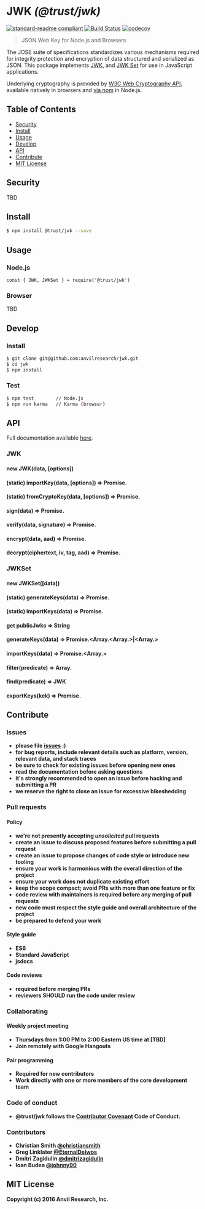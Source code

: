 # JWK _(@trust/jwk)_

[![standard-readme compliant](https://img.shields.io/badge/readme%20style-standard-brightgreen.svg?style=flat-square)](https://github.com/RichardLitt/standard-readme)
[![Build Status](https://travis-ci.org/anvilresearch/jwk.svg?branch=master)](https://travis-ci.org/anvilresearch/jwk)
[![codecov](https://codecov.io/gh/anvilresearch/jwk/branch/master/graph/badge.svg)](https://codecov.io/gh/anvilresearch/jwk)

> JSON Web Key for Node.js and Browsers

The JOSE suite of specifications standardizes various mechanisms required for
integrity protection and encryption of data structured and serialized as JSON.
This package implements [JWK][jwk], and [JWK Set][jwkset] for use in JavaScript
applications.

Underlying cryptography is provided by [W3C Web Cryptography API][w3c-webcrypto],
available natively in browsers and [via npm][node-webcrypto] in Node.js.

[jwk]: https://tools.ietf.org/html/rfc7517
[jwkset]: https://tools.ietf.org/html/rfc7517#section-5
[w3c-webcrypto]: https://www.w3.org/TR/WebCryptoAPI/
[node-webcrypto]: https://www.npmjs.com/package/@trust/webcrypto


## Table of Contents

* [Security](#security)
* [Install](#install)
* [Usage](#usage)
* [Develop](#develop)
* [API](#api)
* [Contribute](#contribute)
* [MIT License](#mit-license)

## Security

TBD

## Install

```bash
$ npm install @trust/jwk --save
```

## Usage

### Node.js

```
const { JWK, JWKSet } = require('@trust/jwk')
```

### Browser

TBD

## Develop

### Install

```bash
$ git clone git@github.com:anvilresearch/jwk.git
$ cd jwk
$ npm install
```

### Test

```bash
$ npm test        // Node.js
$ npm run karma   // Karma (browser)
```

## API

Full documentation available [here](https://anvilresearch.github.io/jwk).

### JWK

#### new JWK(data, [options])
#### (static) importKey(data, [options]) => Promise.<JWK>
#### (static) fromCryptoKey(data, [options]) => Promise.<JWK>
#### sign(data) => Promise.<String>
#### verify(data, signature) => Promise.<Boolean>
#### encrypt(data, aad) => Promise.<Object>
#### decrypt(ciphertext, iv, tag, aad) => Promise.<String>

### JWKSet

#### new JWKSet([data])
#### (static) generateKeys(data) => Promise.<JWKSet>
#### (static) importKeys(data) => Promise.<JWKSet>
#### get publicJwks => String
#### generateKeys(data) => Promise.<Array.<Array.<JWK>>|<Array.<JWK>>
#### importKeys(data) => Promise.<Array.<JWK>>
#### filter(predicate) => Array.<JWK>
#### find(predicate) => JWK
#### exportKeys(kek) => Promise.<String>

## Contribute

### Issues

* please file [issues](https://github.com/anvilresearch/jwk/issues) :)
* for bug reports, include relevant details such as platform, version, relevant data, and stack traces
* be sure to check for existing issues before opening new ones
* read the documentation before asking questions
* it's strongly recommended to open an issue before hacking and submitting a PR
* we reserve the right to close an issue for excessive bikeshedding

### Pull requests

#### Policy

* we're not presently accepting *unsolicited* pull requests
* create an issue to discuss proposed features before submitting a pull request
* create an issue to propose changes of code style or introduce new tooling
* ensure your work is harmonious with the overall direction of the project
* ensure your work does not duplicate existing effort
* keep the scope compact; avoid PRs with more than one feature or fix
* code review with maintainers is required before any merging of pull requests
* new code must respect the style guide and overall architecture of the project
* be prepared to defend your work

#### Style guide

* ES6
* Standard JavaScript
* jsdocs

#### Code reviews

* required before merging PRs
* reviewers SHOULD run the code under review

### Collaborating

#### Weekly project meeting

* Thursdays from 1:00 PM to 2:00 Eastern US time at [TBD]
* Join remotely with Google Hangouts

#### Pair programming

* Required for new contributors
* Work directly with one or more members of the core development team

### Code of conduct

* @trust/jwk follows the [Contributor Covenant](http://contributor-covenant.org/version/1/3/0/) Code of Conduct.

### Contributors

* Christian Smith [@christiansmith](https://github.com/christiansmith)
* Greg Linklater [@EternalDeiwos](https://github.com/EternalDeiwos)
* Dmitri Zagidulin [@dmitrizagidulin](https://github.com/dmitrizagidulin)
* Ioan Budea [@johnny90](https://github.com/johnny90)

## MIT License

Copyright (c) 2016 Anvil Research, Inc.
